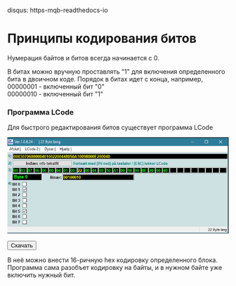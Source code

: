 disqus: https-mqb-readthedocs-io
# Принципы кодирования битов

Нумерация байтов и битов всегда начинается с 0.

В битах можно вручную проставлять "1" для включения определенного бита в двоичном коде. 
Порядок в битах идет с конца, например,  
00000001 - включенный бит "0"  
00000010 - включенный бит "1"  

### Программа LCode

Для быстрого редактирования битов существует программа LCode

![Screenshot](./images/lcode.png) 

<button class="pure-material-button-contained" type="button" id="generate" onclick="window.location.href = '../LCode.exe';">Скачать</button>

В неё можно внести 16-ричную hex кодировку определенного блока. Программа сама разобъет кодировку на байты, и в нужном байте уже включить нужный бит.






